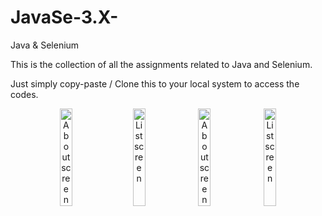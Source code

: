 # JavaSe-3.X-

Java &amp; Selenium 

This is the collection of all the assignments related to Java and Selenium. 

Just simply copy-paste / Clone this to your local system to access the codes.


<div align="center">
        <img width="20%" src="https://user-images.githubusercontent.com/35214968/34663085-e0c9dfcc-f47a-11e7-81fa-be470eaaf109.png" alt="About screen" title="About screen"</img>
        <img height="0" width="8px">
        <img width="20%" src="https://user-images.githubusercontent.com/35214968/34663081-dc87f78c-f47a-11e7-8618-93e7ef7a15c1.png" alt="List screen" title="List screen"></img>
        <img width="20%" src="https://user-images.githubusercontent.com/35214968/34662294-97e50782-f475-11e7-8a0f-9716a518527d.png" alt="About screen" title="About screen"</img>
        <img width="20%" src="https://user-images.githubusercontent.com/35214968/34663089-e442a850-f47a-11e7-95a2-8972a2f61a3f.png" alt="List screen" title="List screen"></img>
</div>
